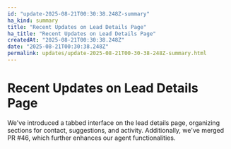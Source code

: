 ```yaml
---
id: "update-2025-08-21T00:30:38.248Z-summary"
ha_kind: summary
title: "Recent Updates on Lead Details Page"
ha_title: "Recent Updates on Lead Details Page"
createdAt: "2025-08-21T00:30:38.248Z"
date: "2025-08-21T00:30:38.248Z"
permalink: updates/update-2025-08-21T00-30-38-248Z-summary.html
---
```


<!--HA-START-->
# Recent Updates on Lead Details Page

We've introduced a tabbed interface on the lead details page, organizing sections for contact, suggestions, and activity. Additionally, we've merged PR #46, which further enhances our agent functionalities.

<!--HA-END-->
